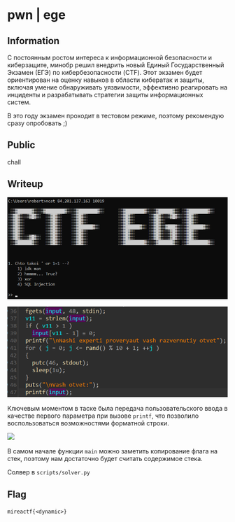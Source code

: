 # pwn | ege

## Information
С постоянным ростом интереса к информационной безопасности и киберзащите, минобр решил внедрить новый Единый Государственный Экзамен (ЕГЭ) по кибербезопасности (CTF). Этот экзамен будет ориентирован на оценку навыков в области кибератак и защиты, включая умение обнаруживать уязвимости, эффективно реагировать на инциденты и разрабатывать стратегии защиты информационных систем.

В это году экзамен проходит в тестовом режиме, поэтому рекомендую сразу опробовать ;)

## Public
chall

## Writeup
![](img/hello.png)

![](img/src.png)

Ключевым моментом в таске была передача пользовательского ввода в качестве первого параметра при вызове ```printf```, что позволило воспользоваться возможностями форматной строки. 

![](img/flag.png)

В самом начале функции ```main``` можно заметить копирование флага на стек, поэтому нам достаточно будет считать содержимое стека.

Солвер в ```scripts/solver.py```

## Flag
`mireactf{<dynamic>}`